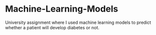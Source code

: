 # Machine-Learning-Models
University assignment where I used machine learning models to predict whether a patient will develop diabetes or not. 
